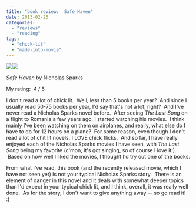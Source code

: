 ```yaml
---
title: "book review:  Safe Haven"
date: 2013-02-26
categories: 
  - "reviews"
  - "reading"
tags: 
  - "chick-lit"
  - "made-into-movie"
---
```


![](images/q?_encoding=UTF8&ASIN=1455523550&Format=_SL160_&ID=AsinImage&MarketPlace=US&ServiceVersion=20070822&WS=1&tag=cometgrrlcom-20)![](images/ir?t=cometgrrlcom-20&l=as2&o=1&a=1455523550)

_Safe Haven_ by Nicholas Sparks

My rating:  4 / 5

I don't read a lot of chick lit.  Well, less than 5 books per year?  And since I usually read 50-75 books per year, I'd say that's not a lot, right?  And I've never read a Nicholas Sparks novel before.  After seeing _The Last Song_ on a flight to Romania a few years ago, I started watching his movies.  I think mainly I've been watching on them on airplanes, and really, what else do I have to do for 12 hours on a plane?  For some reason, even though I don't read a lot of chit lit novels, I LOVE chick flicks.  And so far, I have really enjoyed each of the Nicholas Sparks movies I have seen, with _The Last Song_ being my favorite (c'mon, it's got singing, so of course I love it!).  Based on how well I liked the movies, I thought I'd try out one of the books.

From what I've read, this book (and the recently released movie, which I have not seen yet) is not your typical Nicholas Sparks story.  There is an element of danger in this novel and it deals with somewhat deeper topics than I'd expect in your typical chick lit, and I think, overall, it was really well done.  As for the story, I don't want to give anything away -- so go read it!   :)
